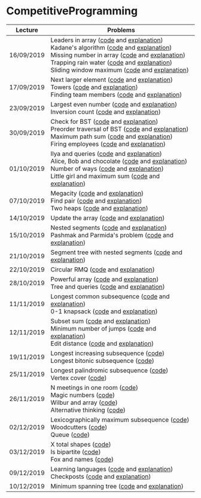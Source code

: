 # CompetitiveProgramming

| Lecture       | Problems      |
| ------------- | ------------- |
|  16/09/2019   | Leaders in array ([code](https://github.com/laurab1/CompetitiveProgramming/blob/master/16-09-19/leaders2.cpp) and [explanation](https://github.com/laurab1/CompetitiveProgramming/blob/master/16-09-19/solutions.md))<br/> Kadane's algorithm ([code](https://github.com/laurab1/CompetitiveProgramming/blob/master/16-09-19/kadane.cpp) and [explanation](https://github.com/laurab1/CompetitiveProgramming/blob/master/16-09-19/solutions.md))<br/> Missing number in array ([code](https://github.com/laurab1/CompetitiveProgramming/blob/master/16-09-19/missing_num.cpp) and [explanation](https://github.com/laurab1/CompetitiveProgramming/blob/master/16-09-19/solutions.md))<br/> Trapping rain water ([code](https://github.com/laurab1/CompetitiveProgramming/blob/master/16-09-19/trapping_rain.cpp) and [explanation](https://github.com/laurab1/CompetitiveProgramming/blob/master/16-09-19/solutions.md))<br/> Sliding window maximum ([code](https://github.com/laurab1/CompetitiveProgramming/blob/master/16-09-19/sliding_window_max.cpp) and [explanation](https://github.com/laurab1/CompetitiveProgramming/blob/master/16-09-19/solutions.md)) |
|  17/09/2019   |  Next larger element ([code](https://github.com/laurab1/CompetitiveProgramming/blob/master/17-09-19/next_larger_el.cpp) and [explanation](https://github.com/laurab1/CompetitiveProgramming/blob/master/17-09-19/solutions.md))<br/> Towers ([code](https://github.com/laurab1/CompetitiveProgramming/blob/master/17-09-19/towers.cpp) and [explanation](https://github.com/laurab1/CompetitiveProgramming/blob/master/17-09-19/solutions.md))<br/> Finding team members ([code](https://github.com/laurab1/CompetitiveProgramming/blob/master/17-09-19/finding_team_members.cpp) and [explanation](https://github.com/laurab1/CompetitiveProgramming/blob/master/17-09-19/solutions.md)) |
|  23/09/2019   |  Largest even number ([code](https://github.com/laurab1/CompetitiveProgramming/blob/master/23-09-19/linear_largest_even_number.cpp) and [explanation](https://github.com/laurab1/CompetitiveProgramming/blob/master/23-09-19/solutions.md)) <br/> Inversion count ([code](https://github.com/laurab1/CompetitiveProgramming/blob/master/23-09-19/inversion_count.cpp) and [explanation](https://github.com/laurab1/CompetitiveProgramming/blob/master/23-09-19/solutions.md)) |
|  30/09/2019   |  Check for BST ([code](https://github.com/laurab1/CompetitiveProgramming/blob/master/30-09-19/check_for_BST.cpp) and [explanation](https://github.com/laurab1/CompetitiveProgramming/blob/master/30-09-19/solutions.md)) <br/> Preorder traversal of BST ([code](https://github.com/laurab1/CompetitiveProgramming/blob/master/30-09-19/Preorder_traversal_BST.cpp) and [explanation](https://github.com/laurab1/CompetitiveProgramming/blob/master/30-09-19/solutions.md)) <br/> Maximum path sum ([code](https://github.com/laurab1/CompetitiveProgramming/blob/master/30-09-19/max_path_sum.cpp) and [explanation](https://github.com/laurab1/CompetitiveProgramming/blob/master/30-09-19/solutions.md)) <br/> Firing employees ([code](https://github.com/laurab1/CompetitiveProgramming/blob/master/30-09-19/firing_employees.cpp) and [explanation](https://github.com/laurab1/CompetitiveProgramming/blob/master/30-09-19/solutions.md)) <br/> |
|  01/10/2019   |  Ilya and queries ([code](https://github.com/laurab1/CompetitiveProgramming/blob/master/01-10-19/Ilya_and_queries.cpp) and [explanation](https://github.com/laurab1/CompetitiveProgramming/blob/master/01-10-19/solutions.md)) <br/> Alice, Bob and chocolate ([code](https://github.com/laurab1/CompetitiveProgramming/blob/master/01-10-19/alice_and_bob.cpp) and [explanation](https://github.com/laurab1/CompetitiveProgramming/blob/master/01-10-19/solutions.md)) <br/> Number of ways ([code](https://github.com/laurab1/CompetitiveProgramming/blob/master/01-10-19/number_of_ways.cpp) and [explanation](https://github.com/laurab1/CompetitiveProgramming/blob/master/01-10-19/solutions.md)) <br/> Little girl and maximum sum ([code](https://github.com/laurab1/CompetitiveProgramming/blob/master/01-10-19/little_girl.cpp) and [explanation](https://github.com/laurab1/CompetitiveProgramming/blob/master/01-10-19/solutions.md)) <br/> |
|  07/10/2019   |  Megacity ([code](https://github.com/laurab1/CompetitiveProgramming/blob/master/07-10-19/megacity.cpp) and [explanation](https://github.com/laurab1/CompetitiveProgramming/blob/master/07-10-19/solutions.md)) <br/> Find pair ([code](https://github.com/laurab1/CompetitiveProgramming/blob/master/07-10-19/find_pair.cpp) and [explanation](https://github.com/laurab1/CompetitiveProgramming/blob/master/07-10-19/solutions.md)) <br/> Two heaps ([code](https://github.com/laurab1/CompetitiveProgramming/blob/master/07-10-19/two_heaps.cpp) and [explanation](https://github.com/laurab1/CompetitiveProgramming/blob/master/07-10-19/solutions.md)) <br/> |
|  14/10/2019   |  Update the array ([code](https://github.com/laurab1/CompetitiveProgramming/blob/master/14-10-19/update_array2.cpp) and [explanation](https://github.com/laurab1/CompetitiveProgramming/blob/master/14-10-19/solutions.md)) <br/> |
|  15/10/2019   |  Nested segments ([code](https://github.com/laurab1/CompetitiveProgramming/blob/master/15-10-19/nested_segments.cpp) and [explanation](https://github.com/laurab1/CompetitiveProgramming/blob/master/15-10-19/solutions.md)) <br/> Pashmak and Parmida's problem ([code](https://github.com/laurab1/CompetitiveProgramming/blob/master/15-10-19/pashmak.cpp) and [explanation](https://github.com/laurab1/CompetitiveProgramming/blob/master/15-10-19/solutions.md)) <br/> |
|  21/10/2019   |  Segment tree with nested segments ([code](https://github.com/laurab1/CompetitiveProgramming/blob/master/21-10-19/st_nested_segments.cpp) and [explanation](https://github.com/laurab1/CompetitiveProgramming/blob/master/21-10-19/solutions.md)) <br/> |
|  22/10/2019   |  Circular RMQ ([code](https://github.com/laurab1/CompetitiveProgramming/blob/master/22-10-19/circular_rmq.cpp) and [explanation](https://github.com/laurab1/CompetitiveProgramming/blob/master/22-10-19/solutions.md)) <br/> |
|  28/10/2019   |  Powerful array ([code](https://github.com/laurab1/CompetitiveProgramming/blob/master/28-10-19/powerful_array.cpp) and [explanation](https://github.com/laurab1/CompetitiveProgramming/blob/master/28-10-19/solutions.md)) <br/> Tree and queries ([code](https://github.com/laurab1/CompetitiveProgramming/blob/master/28-10-19/tree_and_queries.cpp) and [explanation](https://github.com/laurab1/CompetitiveProgramming/blob/master/28-10-19/solutions.md)) <br/> |
|  11/11/2019   |  Longest common subsequence ([code](https://github.com/laurab1/CompetitiveProgramming/blob/master/11-11-19/lcs.cpp) and [explanation](https://github.com/laurab1/CompetitiveProgramming/blob/master/11-11-19/solutions.md)) <br/> 0-1 knapsack ([code](https://github.com/laurab1/CompetitiveProgramming/blob/master/11-11-19/0-1_knapsack.cpp) and [explanation](https://github.com/laurab1/CompetitiveProgramming/blob/master/11-11-19/solutions.md)) <br/> |
|  12/11/2019   |  Subset sum ([code](https://github.com/laurab1/CompetitiveProgramming/blob/master/12-11-19/subset_sum.cpp) and [explanation](https://github.com/laurab1/CompetitiveProgramming/blob/master/12-11-19/solutions.md)) <br/> Minimum number of jumps ([code](https://github.com/laurab1/CompetitiveProgramming/blob/master/12-11-19/min_num_jumps.cpp) and [explanation](https://github.com/laurab1/CompetitiveProgramming/blob/master/12-11-19/solutions.md)) <br/> Edit distance ([code](https://github.com/laurab1/CompetitiveProgramming/blob/master/12-11-19/edit_distance.cpp) and [explanation](https://github.com/laurab1/CompetitiveProgramming/blob/master/12-11-19/solutions.md)) <br/> |
|  19/11/2019   |  Longest increasing subsequence ([code](https://github.com/laurab1/CompetitiveProgramming/blob/master/19-11-19/lis.cpp)) <br/> Longest bitonic subsequence ([code](https://github.com/laurab1/CompetitiveProgramming/blob/master/19-11-19/lbs.cpp)) <br/> |
|  25/11/2019   |  Longest palindromic subsequence ([code](https://github.com/laurab1/CompetitiveProgramming/blob/master/25-11-19/lps.cpp)) <br/> Vertex cover ([code](https://github.com/laurab1/CompetitiveProgramming/blob/master/25-11-19/vertex_cover.cpp)) <br/> |
|  26/11/2019   |  N meetings in one room ([code](https://github.com/laurab1/CompetitiveProgramming/blob/master/26-11-19/n_meetings.cpp)) <br/> Magic numbers ([code](https://github.com/laurab1/CompetitiveProgramming/blob/master/26-11-19/magic_numbers.cpp)) <br/> Wilbur and array ([code](https://github.com/laurab1/CompetitiveProgramming/blob/master/26-11-19/wilbur_and_array.cpp)) <br/> Alternative thinking ([code](https://github.com/laurab1/CompetitiveProgramming/blob/master/26-11-19/alternative.cpp)) <br/> |
|  02/12/2019   |  Lexicographically maximum subsequence ([code](https://github.com/laurab1/CompetitiveProgramming/blob/master/02-12-19/lms.cpp)) <br/> Woodcutters ([code](https://github.com/laurab1/CompetitiveProgramming/blob/master/02-12-19/woodcutters.cpp)) <br/> Queue ([code](https://github.com/laurab1/CompetitiveProgramming/blob/master/02-12-19/queue.cpp)) <br/> |
|  03/12/2019   | X total shapes ([code](https://github.com/laurab1/CompetitiveProgramming/blob/master/03-12-19/x_total_shapes.cpp)) <br/> Is bipartite ([code](https://github.com/laurab1/CompetitiveProgramming/blob/master/03-12-19/is_bipartite.cpp)) <br/> Fox and names ([code](https://github.com/laurab1/CompetitiveProgramming/blob/master/03-12-19/fox_and_names.cpp)) <br/> |
|  09/12/2019   | Learning languages ([code](https://github.com/laurab1/CompetitiveProgramming/blob/master/09-12-19/learning_languages.cpp) and [explanation](https://github.com/laurab1/CompetitiveProgramming/blob/master/09-12-19/solutions.md)) <br/> Checkposts ([code](https://github.com/laurab1/CompetitiveProgramming/blob/master/09-12-19/checkposts.cpp) and [explanation](https://github.com/laurab1/CompetitiveProgramming/blob/master/09-12-19/solutions.md)) <br/> |
|  10/12/2019   | Minimum spanning tree ([code](https://github.com/laurab1/CompetitiveProgramming/blob/master/10-12-19/min_spanning_tree.cpp) and [explanation](https://github.com/laurab1/CompetitiveProgramming/blob/master/10-12-19/solutions.md)) <br/> |